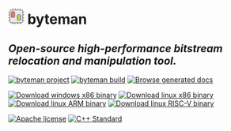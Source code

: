# ![byteman icon](./Resources/icon.png) byteman
## *Open-source high-performance bitstream relocation and manipulation tool.*
[![byteman project](https://img.shields.io/badge/byteman-v0.0-blue)](https://github.com/kmanev/byteman)
[![byteman build](https://img.shields.io/badge/Build%2032-%E2%9C%94-green)](https://github.com/kmanev/byteman/commits/main)
[![Browse generated docs](https://github.com/kmanev/byteman/actions/workflows/generateDocs.yml/badge.svg)](https://kmanev.github.io/byteman/)

[![Download windows x86 binary](https://github.com/kmanev/byteman/actions/workflows/releaseWindows.yml/badge.svg)](https://raw.githubusercontent.com/kmanev/byteman/main/Binaries/Windows-x86/byteman.exe)
[![Download linux x86 binary](https://github.com/kmanev/byteman/actions/workflows/releaseLinux.yml/badge.svg)](https://raw.githubusercontent.com/kmanev/byteman/main/Binaries/Linux-x86/byteman)
[![Download linux ARM binary](https://github.com/kmanev/byteman/actions/workflows/releaseLinuxARM.yml/badge.svg)](https://raw.githubusercontent.com/kmanev/byteman/main/Binaries/Linux-ARM/byteman)
[![Download linux RISC-V binary](https://github.com/kmanev/byteman/actions/workflows/releaseLinuxRISCV.yml/badge.svg)](https://raw.githubusercontent.com/kmanev/byteman/main/Binaries/Linux-RISC-V/byteman)

[![Apache license](https://img.shields.io/github/license/kmanev/byteman)](https://opensource.org/licenses/Apache-2.0)
[![C++ Standard](https://img.shields.io/badge/C%2B%2B-11-green.svg)](https://en.wikipedia.org/wiki/C%2B%2B11)

